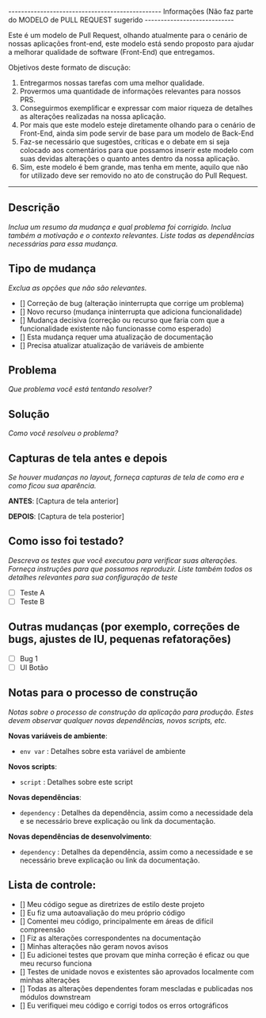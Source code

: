 
------------------------------------------------ Informações (Não faz parte do MODELO de PULL REQUEST sugerido ----------------------------

Este é um modelo de Pull Request, olhando atualmente para o cenário de nossas aplicações front-end, este modelo está sendo proposto para ajudar
a melhorar qualidade de software (Front-End) que entregamos.

Objetivos deste formato de discução:

1) Entregarmos nossas tarefas com uma melhor qualidade.
2) Provermos uma quantidade de informações relevantes para nossos PRS.
3) Conseguirmos exemplificar e expressar com maior riqueza de detalhes as alterações realizadas na nossa aplicação.
4) Por mais que este modelo esteje diretamente olhando para o cenário de Front-End, ainda sim pode servir de base para um modelo de Back-End
5) Faz-se necessário que sugestões, críticas e o debate em si seja colocado aos comentários para que possamos inserir este modelo com suas devidas alterações o quanto antes dentro da nossa aplicação.
6) Sim, este modelo é bem grande, mas tenha em mente, aquilo que não for utilizado deve ser removido no ato de construção do Pull Request.

---
## Descrição
*Inclua um resumo da mudança e qual problema foi corrigido. Inclua também a motivação e o contexto relevantes. Liste todas as dependências necessárias para essa mudança.*

##   Tipo de mudança
*Exclua as opções que não são relevantes.*
- [] Correção de bug (alteração ininterrupta que corrige um problema)
- [] Novo recurso (mudança ininterrupta que adiciona funcionalidade)
- [] Mudança decisiva (correção ou recurso que faria com que a funcionalidade existente não funcionasse como esperado)
- [] Esta mudança requer uma atualização de documentação
- [] Precisa atualizar atualização de variáveis de ambiente

## Problema
*Que problema você está tentando resolver?*

## Solução
*Como você resolveu o problema?*

##   Capturas de tela antes e depois
*Se houver mudanças no layout, forneça capturas de tela de como era e como ficou sua aparência.*

**ANTES**:
[Captura de tela anterior]

**DEPOIS**:
[Captura de tela posterior]

## Como isso foi testado?

*Descreva os testes que você executou para verificar suas alterações. Forneça instruções para que possamos reproduzir. Liste também todos os detalhes relevantes para sua configuração de teste*

- [ ] Teste A
- [ ] Teste B

## Outras mudanças (por exemplo, correções de bugs, ajustes de IU, pequenas refatorações)

- [ ] Bug 1
- [ ] UI Botão 

## Notas para o processo de construção

*Notas sobre o processo de construção da aplicação para produção. Estes devem observar qualquer novas dependências, novos scripts, etc.*

**Novas variáveis ​​de ambiente**:

- `env var` : Detalhes sobre esta variável de ambiente

**Novos scripts**:

- `script` : Detalhes sobre este script

**Novas dependências**:

- `dependency` : Detalhes da dependência, assim como a necessidade dela e se necessário breve explicação ou link da documentação.

**Novas dependências de desenvolvimento**:

- `dependency` : Detalhes da dependência, assim como a necessidade e se necessário breve explicação ou link da documentação.

## Lista de controle:

- [] Meu código segue as diretrizes de estilo deste projeto
- [] Eu fiz uma autoavaliação do meu próprio código
- [] Comentei meu código, principalmente em áreas de difícil compreensão
- [] Fiz as alterações correspondentes na documentação
- [] Minhas alterações não geram novos avisos
- [] Eu adicionei testes que provam que minha correção é eficaz ou que meu recurso funciona
- [] Testes de unidade novos e existentes são aprovados localmente com minhas alterações
- [] Todas as alterações dependentes foram mescladas e publicadas nos módulos downstream
- [] Eu verifiquei meu código e corrigi todos os erros ortográficos
